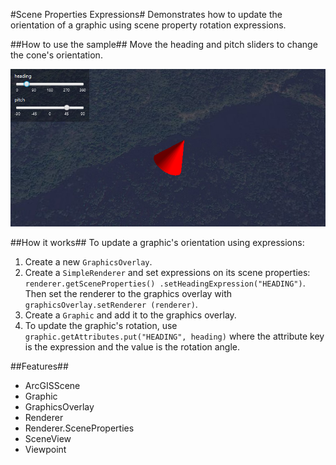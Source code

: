 #Scene Properties Expressions#
Demonstrates how to update the orientation of a graphic using scene property rotation expressions.

##How to use the sample##
Move the heading and pitch sliders to change the cone's orientation.

![](ScenePropertiesExpressions.png)

##How it works##
To update a graphic's orientation using expressions:
1. Create a new `GraphicsOverlay`.
2. Create a `SimpleRenderer` and set expressions on its scene properties: `renderer.getSceneProperties()
.setHeadingExpression("HEADING")`. Then set the renderer to the graphics overlay with `graphicsOverlay.setRenderer
(renderer)`.
3. Create a `Graphic` and add it to the graphics overlay.
4. To update the graphic's rotation, use `graphic.getAttributes.put("HEADING", heading)` where the attribute key is 
the expression and the value is the rotation angle.

##Features##
- ArcGISScene
- Graphic
- GraphicsOverlay
- Renderer
- Renderer.SceneProperties
- SceneView
- Viewpoint